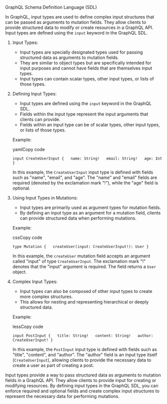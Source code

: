 GraphQL Schema Definition Language (SDL)

In GraphQL, input types are used to define complex input structures that can be passed as arguments to mutation fields. They allow clients to provide structured data to modify or create resources in a GraphQL API. Input types are defined using the `input` keyword in the GraphQL SDL.

1. Input Types:
    
    - Input types are specially designated types used for passing structured data as arguments to mutation fields.
    - They are similar to object types but are specifically intended for input purposes and cannot have fields that are themselves input types.
    - Input types can contain scalar types, other input types, or lists of those types.
2. Defining Input Types:
    
    - Input types are defined using the `input` keyword in the GraphQL SDL.
    - Fields within the input type represent the input arguments that clients can provide.
    - Fields within an input type can be of scalar types, other input types, or lists of those types.
    
    Example:
    
    yamlCopy code
    
    `input CreateUserInput {   name: String!   email: String!   age: Int }`
    
    In this example, the `CreateUserInput` input type is defined with fields such as "name", "email", and "age". The "name" and "email" fields are required (denoted by the exclamation mark "!"), while the "age" field is optional.
    
3. Using Input Types in Mutations:
    
    - Input types are primarily used as argument types for mutation fields.
    - By defining an input type as an argument for a mutation field, clients can provide structured data when performing mutations.
    
    Example:
    
    cssCopy code
    
    `type Mutation {   createUser(input: CreateUserInput!): User }`
    
    In this example, the `createUser` mutation field accepts an argument called "input" of type `CreateUserInput`. The exclamation mark "!" denotes that the "input" argument is required. The field returns a `User` object.
    
4. Complex Input Types:
    
    - Input types can also be composed of other input types to create more complex structures.
    - This allows for nesting and representing hierarchical or deeply structured data.
    
    Example:
    
    lessCopy code
    
    `input PostInput {   title: String!   content: String!   author: CreateUserInput! }`
    
    In this example, the `PostInput` input type is defined with fields such as "title", "content", and "author". The "author" field is an input type itself (`CreateUserInput`), allowing clients to provide the necessary data to create a user as part of creating a post.
    

Input types provide a way to pass structured data as arguments to mutation fields in a GraphQL API. They allow clients to provide input for creating or modifying resources. By defining input types in the GraphQL SDL, you can enforce required and optional fields and create complex input structures to represent the necessary data for performing mutations.